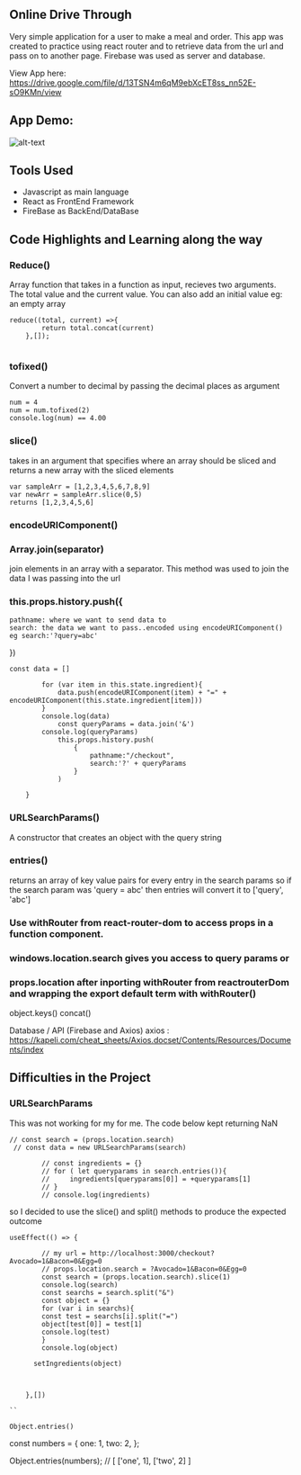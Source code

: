 ## Online Drive Through
Very simple application for a user to make a meal and order. This app was created to practice using react router and to retrieve data from the url and pass on to another page. Firebase was used as server and database. 


View App here: https://drive.google.com/file/d/13TSN4m6qM9ebXcET8ss_nn52E-sO9KMn/view

## App Demo:
 ![alt-text](https://github.com/Jules-Boogie/Juliet-s-Drive-Through/blob/master/burger-builder-starting-setup/public/React%20App.gif)




## Tools Used
- Javascript as main language
- React as FrontEnd Framework
- FireBase as BackEnd/DataBase


## Code Highlights and Learning along the way

### Reduce()
Array function that takes in a function as input, recieves two arguments. The total value and the current value. You can also add an initial value eg: an empty array
```
reduce((total, current) =>{
        return total.concat(current)
    },[]);
    
```
### tofixed()
 Convert a number to decimal by passing the decimal places as argument

 ```
 num = 4
 num = num.tofixed(2)
 console.log(num) == 4.00
```

### slice()
takes in an argument that specifies where an array should be sliced and returns a new array with the sliced elements 
```
var sampleArr = [1,2,3,4,5,6,7,8,9]
var newArr = sampleArr.slice(0,5)
returns [1,2,3,4,5,6]

```
### encodeURIComponent()

### Array.join(separator)
join elements in an array with a separator. This method was used to join the data I was passing into the url



### this.props.history.push({
    pathname: where we want to send data to
    search: the data we want to pass..encoded using encodeURIComponent() eg search:'?query=abc'
})

```
const data = []

        for (var item in this.state.ingredient){
            data.push(encodeURIComponent(item) + "=" + encodeURIComponent(this.state.ingredient[item]))
        }
        console.log(data)
            const queryParams = data.join('&')
        console.log(queryParams)
            this.props.history.push(
                {
                    pathname:"/checkout",
                    search:'?' + queryParams
                }
            )

    }
```


### URLSearchParams()

A constructor that creates an object with the query string


### entries()

returns an array of key value pairs for every entry in the search params
so if the search param was 'query = abc'
then entries will convert it to ['query', 'abc']

### Use withRouter from react-router-dom to access props in a function component. 

### windows.location.search gives you access to query params or 

### props.location after inporting withRouter from reactrouterDom and wrapping the export default term with withRouter()



object.keys()
concat()



Database / API (Firebase and Axios)
axios : https://kapeli.com/cheat_sheets/Axios.docset/Contents/Resources/Documents/index



## Difficulties in the Project

### URLSearchParams

This was not working for my for me. The code below kept returning NaN

```
// const search = (props.location.search)
 // const data = new URLSearchParams(search)

        // const ingredients = {}
        // for ( let queryparams in search.entries()){
        //     ingredients[queryparams[0]] = +queryparams[1]
        // }
        // console.log(ingredients)

```
so I decided to use the slice() and split() methods to produce the expected outcome

```
useEffect(() => {

        // my url = http://localhost:3000/checkout?Avocado=1&Bacon=0&Egg=0
        // props.location.search = ?Avocado=1&Bacon=0&Egg=0
        const search = (props.location.search).slice(1)
        console.log(search)
        const searchs = search.split("&")
        const object = {}
        for (var i in searchs){
        const test = searchs[i].split("=")
        object[test[0]] = test[1]
        console.log(test)
        }
        console.log(object)
        
      setIngredients(object)
       
     

    },[])

``

Object.entries()

```
const numbers = {
  one: 1,
  two: 2,
};

Object.entries(numbers);
// [ ['one', 1], ['two', 2] ]

```
